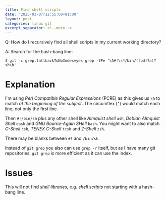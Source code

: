 ```yaml
---
title: Find shell scripts
date: '2025-03-07T12:55:00+01:00'
layout: post
categories: linux git
excerpt_separator: <!--more-->
---
```


Q: How do I recursively find all shell scripts in my current working directory?

A: Search for the hash-bang line:

```console
$ git -c grep.fallbackToNoIndex=yes grep -lPe '\A#!\s*/bin/([bd]?a)?sh\b'
```

<!--more-->

# Explanation

I'm using _Perl Compatible Regular Expressions_ (PCRE) as this gives us `\A` to match _at the beginning of the subject_.
The circumflex (`^`) would match each line, not only the first line.

Then `#!/bin/sh` plus any other shell like _Almquist shell_ `ash`, _Debian Almquist Shell_ `dash` and _GNU Bourne-Again SHell_ `bash`.
You might want to also match _C-Shell_ `csh`, _TENEX C-Shell_ `tcsh` and _Z-Shell_ `zsh`.

There may be blanks between `#!` and `/bin/sh`.

Instead of `git grep` you also can use `grep -r` itself, but as I have many git repositories, `git grep` is more efficient as it can use the index.

# Issues

This will not find _shell libraries_, e.g. _shell scripts_ not starting with a hash-bang line.
